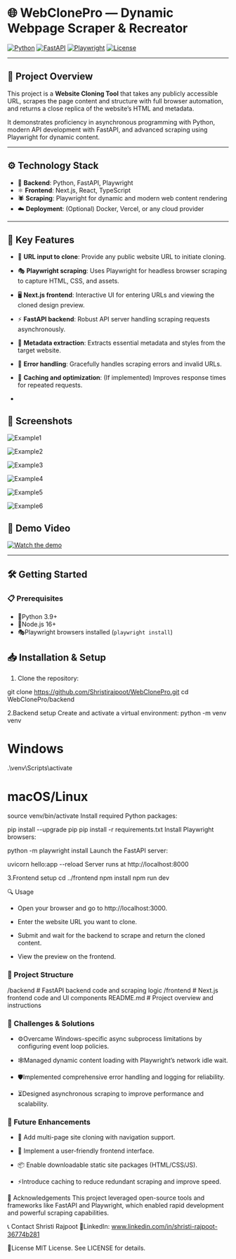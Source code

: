 # 🌐 WebClonePro — Dynamic Webpage Scraper & Recreator

[![Python](https://img.shields.io/badge/python-3.9+-blue)](https://www.python.org/)
[![FastAPI](https://img.shields.io/badge/FastAPI-0.95-green)](https://fastapi.tiangolo.com/)
[![Playwright](https://img.shields.io/badge/Playwright-1.36.0-purple)](https://playwright.dev/python/)
[![License](https://img.shields.io/badge/license-MIT-blue)](LICENSE)

---

## 🚀 Project Overview

This project is a **Website Cloning Tool** that takes any publicly accessible URL, scrapes the page content and structure with full browser automation, and returns a close replica of the website’s HTML and metadata.

It demonstrates proficiency in asynchronous programming with Python, modern API development with FastAPI, and advanced scraping using Playwright for dynamic content.

---

## ⚙️ Technology Stack

- 🐍 **Backend**: Python, FastAPI, Playwright
- ⚛️ **Frontend**: Next.js, React, TypeScript
- 🕷️ **Scraping**: Playwright for dynamic and modern web content rendering
- ☁️ **Deployment**: (Optional) Docker, Vercel, or any cloud provider


---

## 📝 Key Features

- 🔗 **URL input to clone**: Provide any public website URL to initiate cloning.
- 🎭 **Playwright scraping**: Uses Playwright for headless browser scraping to capture HTML, CSS, and assets.
- 🖥️ **Next.js frontend**: Interactive UI for entering URLs and viewing the cloned design preview.
- ⚡ **FastAPI backend**: Robust API server handling scraping requests asynchronously.
- 📄 **Metadata extraction**: Extracts essential metadata and styles from the target website.
- 🚨 **Error handling**: Gracefully handles scraping errors and invalid URLs.
- 🚀 **Caching and optimization**: (If implemented) Improves response times for repeated requests.

- 
## 📸 Screenshots

![Example1](./Screenshot%202025-06-07%20013644.png)

![Example2](./Screenshot%202025-06-07%20013711.png)

![Example3](./Screenshot%202025-06-07%20013739.png)


![Example4](./Screenshot%202025-06-07%20013807.png)


![Example5](./Screenshot%202025-06-07%20013826.png)


![Example6](./Screenshot%202025-06-07%20013912.png)


## 🎥 Demo Video

[![Watch the demo](https://img.youtube.com/vi/jfMwgjjgFoE/hqdefault.jpg)](https://youtu.be/jfMwgjjgFoE)

---
## 🛠️ Getting Started

### 📋 Prerequisites

- 🐍Python 3.9+
- 🔧Node.js 16+
- 🎭Playwright browsers installed (`playwright install`)


## 📥 Installation & Setup


1. Clone the repository:


git clone https://github.com/Shristirajpoot/WebClonePro.git
cd WebClonePro/backend

2.Backend setup
Create and activate a virtual environment:
python -m venv venv
# Windows
.\venv\Scripts\activate
# macOS/Linux
source venv/bin/activate
Install required Python packages:

pip install --upgrade pip
pip install -r requirements.txt
Install Playwright browsers:

python -m playwright install
Launch the FastAPI server:

uvicorn hello:app --reload
Server runs at http://localhost:8000

3.Frontend setup
cd ../frontend
npm install
npm run dev

🔍 Usage

- Open your browser and go to http://localhost:3000.

- Enter the website URL you want to clone.

- Submit and wait for the backend to scrape and return the cloned content.

- View the preview on the frontend.

### 📂 Project Structure
/backend       # FastAPI backend code and scraping logic
/frontend      # Next.js frontend code and UI components
README.md      # Project overview and instructions

### 🔧 Challenges & Solutions
- ⚙️Overcame Windows-specific async subprocess limitations by configuring event loop policies.

- 🕸️Managed dynamic content loading with Playwright’s network idle wait.

- 🛡️Implemented comprehensive error handling and logging for reliability.

- ⏳Designed asynchronous scraping to improve performance and scalability.

### 🚀 Future Enhancements
- 📄 Add multi-page site cloning with navigation support.

- 🎨 Implement a user-friendly frontend interface.

- 📦 Enable downloadable static site packages (HTML/CSS/JS).

- ⚡Introduce caching to reduce redundant scraping and improve speed.

🙏 Acknowledgements
This project leveraged open-source tools and frameworks like FastAPI and Playwright, which enabled rapid development and powerful scraping capabilities.

📞 Contact
Shristi Rajpoot
🔗LinkedIn: www.linkedin.com/in/shristi-rajpoot-36774b281

📄License
MIT License. See LICENSE for details.
